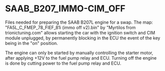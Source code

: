 # SAAB_B207_IMMO-CIM_OFF

Files needed for preparing the SAAB B207L engine for a swap. The map: "FA5L_C_FMEP_78_FIEF_81i (immo off v2).bin" by "Myrtilos from trionictuning.com" 
allows starting the car with the ignition switch and CIM module unplugged, by permanently blocking in the ECU the event of the key being in the "on" position. 

The engine can only be started by manually controlling the starter motor, after applying +12V to the fuel pump relay and ECU. 
Turning off the engine is done by cutting power to the fuel pump relay and ECU.
